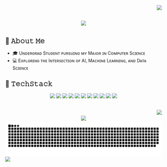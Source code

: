 <img align="right" src="https://visitor-badge.laobi.icu/badge?page_id=I-ParthTripathi.I-ParthTripathi">

<h1 align="center">
  <a href="https://git.io/typing-svg">
    <img src="https://readme-typing-svg.herokuapp.com/?lines=Hello,+There!+👋;This+is+Parth+Tripathi...;Nice+to+meet+you!&center=true&size=25">
  </a>
</h1>

## :book: 𝙰𝚋𝚘𝚞𝚝 𝙼𝚎
- :mortar_board: Uɴᴅᴇʀɢʀᴀᴅ Sᴛᴜᴅᴇɴᴛ ᴘᴜʀsᴜɪɴɢ ᴍʏ Mᴀᴊᴏʀ ɪɴ Cᴏᴍᴘᴜᴛᴇʀ Sᴄɪᴇɴᴄᴇ 
- :computer: Exᴘʟᴏʀɪɴɢ ᴛʜᴇ Iɴᴛᴇʀsᴇᴄᴛɪᴏɴ ᴏғ AI, Mᴀᴄʜɪɴᴇ Lᴇᴀʀɴɪɴɢ, ᴀɴᴅ Dᴀᴛᴀ Sᴄɪᴇɴᴄᴇ
  
## :briefcase: 𝚃𝚎𝚌𝚑𝚂𝚝𝚊𝚌𝚔

<div align="center">

<img src="https://user-images.githubusercontent.com/74038190/212257472-08e52665-c503-4bd9-aa20-f5a4dae769b5.gif" width="70">
<img src="https://user-images.githubusercontent.com/74038190/212257468-1e9a91f1-b626-4baa-b15d-5c385dfa7ed2.gif" width="70">
<img src="https://user-images.githubusercontent.com/74038190/212257465-7ce8d493-cac5-494e-982a-5a9deb852c4b.gif" width="70">
<img src="https://user-images.githubusercontent.com/74038190/212281775-b468df30-4edc-4bf8-a4ee-f52e1aaddc86.gif" width="80">
<img src="https://github.com/Anmol-Baranwal/Cool-GIFs-For-GitHub/assets/74038190/29fd6286-4e7b-4d6c-818f-c4765d5e39a9" width="70">
<img src="https://github.com/Anmol-Baranwal/Cool-GIFs-For-GitHub/assets/74038190/67f477ed-6624-42da-99f0-1a7b1a16eecb" width="70">
<img src="https://github.com/Anmol-Baranwal/Cool-GIFs-For-GitHub/assets/74038190/3c16d4f2-b757-4c70-8f42-43d5dddd2c36" width="70">
<img src="https://github.com/Anmol-Baranwal/Cool-GIFs-For-GitHub/assets/74038190/3fb2cdf6-8920-462e-87a4-95af376418aa" width="70">
<img src="https://github.com/Anmol-Baranwal/Cool-GIFs-For-GitHub/assets/74038190/de038172-e903-4951-926c-755878deb0b4" width="70">
<img src="https://github.com/Anmol-Baranwal/Cool-GIFs-For-GitHub/assets/74038190/398b19b1-9aae-4c1f-8bc0-d172a2c08d68" width="70">
<img src="https://github.com/Anmol-Baranwal/Cool-GIFs-For-GitHub/assets/74038190/e0d299f2-767c-4c21-bd49-90f2a19f1a78" width="70">

</div>
<br><br>

<div align="Right">
    <img height="200px" src="https://github-readme-streak-stats.herokuapp.com/?user=I-ParthTripathi"/>
</div>
<div align="center">
	<img src="https://cdn.jsdelivr.net/gh/holic-x/holic-x/assets/github-contribution-grid-snake.svg" />
</div>
<picture>
  <source media="(prefers-color-scheme: dark)" srcset="https://raw.githubusercontent.com/holic-x/holic-x/output/github-contribution-grid-snake-dark.svg">
  <source media="(prefers-color-scheme: light)" srcset="https://raw.githubusercontent.com/holic-x/holic-x/output/github-contribution-grid-snake.svg">
  <img alt="github contribution grid snake animation" src="https://raw.githubusercontent.com/adorabled4/adorabled4/output/github-contribution-grid-snake.svg">
</picture>

 

<img src="https://user-images.githubusercontent.com/74038190/212750680-266fa8aa-39f1-4e8b-8873-7181dbaf3d7c.gif" width="500">
<br><br>


